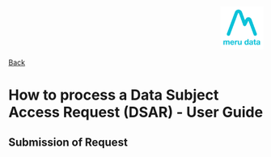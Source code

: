<p align="Right">
  <img width="85" height="85" src="../../Media/Images/Logos/Merudata_Logo1.png">
</p>

[Back](User_Guides.md)

# How to process a Data Subject Access Request (DSAR) - User Guide

## Submission of Request


